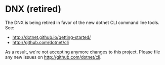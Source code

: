 DNX (retired)
===

The DNX is being retired in favor of the new dotnet CLI command line tools. See:

- http://dotnet.github.io/getting-started/
- http://github.com/dotnet/cli

As a result, we're not accepting anymore changes to this project. Please file any new issues on http://github.com/dotnet/cli.
